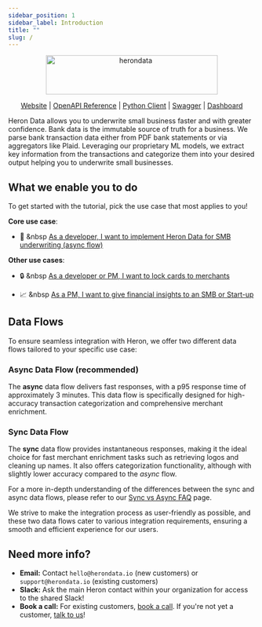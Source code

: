 ```yaml
---
sidebar_position: 1
sidebar_label: Introduction
title: ""
slug: /
---
```


<p align="center">
  <a href="https://www.herondata.io">
    <img width="350" height="80" src='/img/logo.png' alt='herondata' />
  </a>
</p>
<p align="center">
    <a href="https://www.herondata.io" target="_blank" rel="noopener noreferrer">Website</a> | <a href="/api">OpenAPI Reference</a> | <a href="https://pypi.org/project/heron-data/" target="_blank" rel="noopener noreferrer">Python Client</a> | <a href="https://app.herondata.io/swagger" target="_blank" rel="noopener noreferrer">Swagger</a> | <a href="https://dashboard.herondata.io/" target="_blank" rel="noopener noreferrer">Dashboard</a>
</p>

Heron Data allows you to underwrite small business faster and with greater confidence. Bank data is the immutable source of truth for a business. We parse bank transaction data either from PDF bank statements or via aggregators like Plaid. Leveraging our proprietary ML models, we extract key information from the transactions and categorize them into your desired output helping you to underwrite small businesses.

## What we enable you to do

To get started with the tutorial, pick the use case that most applies to you!

**Core use case**:

- :bank: &nbsp [As a developer, I want to implement Heron Data for SMB underwriting (async flow)](use-cases/smb-underwriting)

**Other use cases**:

- :lock: &nbsp [As a developer or PM, I want to lock cards to merchants](use-cases/merchant-locking)

- :chart_with_upwards_trend: &nbsp [As a PM, I want to give financial insights to an SMB or Start-up](use-cases/smb-analytics)

## Data Flows

To ensure seamless integration with Heron, we offer two different data flows tailored to your specific use case:

### Async Data Flow (recommended)

The **async** data flow delivers fast responses, with a p95 response time of approximately 3 minutes. This data flow is specifically designed for high-accuracy transaction categorization and comprehensive merchant enrichment.

### Sync Data Flow

The **sync** data flow provides instantaneous responses, making it the ideal choice for fast merchant enrichment tasks such as retrieving logos and cleaning up names. It also offers categorization functionality, although with slightly lower accuracy compared to the _async_ flow.

For a more in-depth understanding of the differences between the sync and async data flows, please refer to our [Sync vs Async FAQ](FAQs/sync-vs-async.md) page.

We strive to make the integration process as user-friendly as possible, and these two data flows cater to various integration requirements, ensuring a smooth and efficient experience for our users.

## Need more info?

- **Email:** Contact `hello@herondata.io` (new customers) or `support@herondata.io` (existing customers)
- **Slack:** Ask the main Heron contact within your organization for access to the shared Slack!
- **Book a call:** For existing customers, [book a call](https://calendly.com/d/d7n-s64-fv4/heron-check-in). If you're not yet a customer, [talk to us](https://calendly.com/jamieherondata)!
